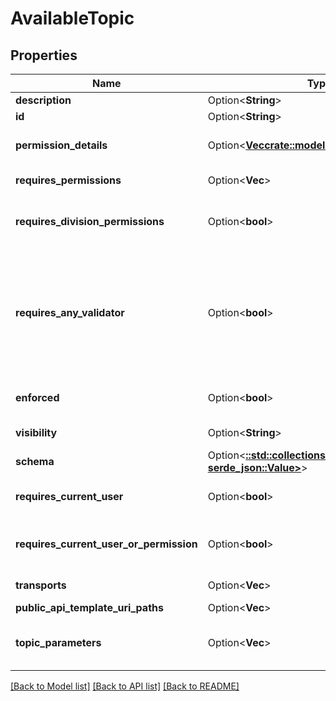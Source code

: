 # AvailableTopic

## Properties

Name | Type | Description | Notes
------------ | ------------- | ------------- | -------------
**description** | Option<**String**> |  | [optional]
**id** | Option<**String**> |  | [optional]
**permission_details** | Option<[**Vec<crate::models::PermissionDetails>**](PermissionDetails.md)> | Full detailed permissions required to subscribe to the topic | [optional]
**requires_permissions** | Option<**Vec<String>**> | Permissions required to subscribe to the topic | [optional]
**requires_division_permissions** | Option<**bool**> | True if the subscribing user must belong to the same division as the topic object ID | [optional]
**requires_any_validator** | Option<**bool**> | If multiple permissions are required for this topic, such as both requiresCurrentUser and requiresDivisionPermissions, then true here indicates that meeting any one condition will satisfy the requirements; false indicates all conditions must be met. | [optional]
**enforced** | Option<**bool**> | Whether or not the permissions on this topic are enforced | [optional]
**visibility** | Option<**String**> | Visibility of this topic (Public or Preview) | [optional]
**schema** | Option<[**::std::collections::HashMap<String, serde_json::Value>**](serde_json::Value.md)> |  | [optional]
**requires_current_user** | Option<**bool**> | True if the topic user ID is required to match the subscribing user ID | [optional]
**requires_current_user_or_permission** | Option<**bool**> | True if permissions are only required when the topic user ID does not match the subscribing user ID | [optional]
**transports** | Option<**Vec<String>**> | Transports that support events for the topic | [optional]
**public_api_template_uri_paths** | Option<**Vec<String>**> |  | [optional]
**topic_parameters** | Option<**Vec<String>**> | Parameters in the topic name that can be substituted, in the order they appear in the topic name | [optional]

[[Back to Model list]](../README.md#documentation-for-models) [[Back to API list]](../README.md#documentation-for-api-endpoints) [[Back to README]](../README.md)


